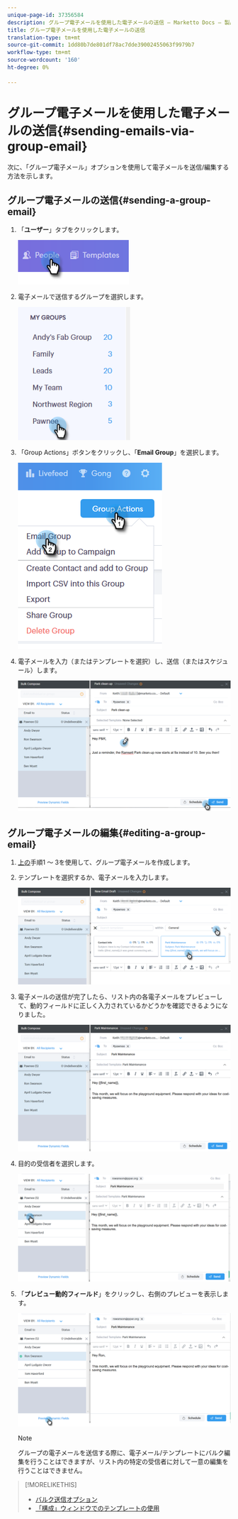 ```yaml
---
unique-page-id: 37356584
description: グループ電子メールを使用した電子メールの送信 — Marketto Docs — 製品ドキュメント
title: グループ電子メールを使用した電子メールの送信
translation-type: tm+mt
source-git-commit: 1dd80b7de801df78ac7dde39002455063f9979b7
workflow-type: tm+mt
source-wordcount: '160'
ht-degree: 0%

---
```



# グループ電子メールを使用した電子メールの送信{#sending-emails-via-group-email}

次に、「グループ電子メール」オプションを使用して電子メールを送信/編集する方法を示します。

## グループ電子メールの送信{#sending-a-group-email}

1. 「**ユーザー**」タブをクリックします。

   ![](assets/one-3.png)

1. 電子メールで送信するグループを選択します。

   ![](assets/two-3.png)

1. 「Group Actions」ボタンをクリックし、「**Email Group**」を選択します。

   ![](assets/three-3.png)

1. 電子メールを入力（またはテンプレートを選択）し、送信（またはスケジュール）します。

   ![](assets/four-3.png)

## グループ電子メールの編集{#editing-a-group-email}

1. [上の](#sending-a-group-email)手順1 ～ 3を使用して、グループ電子メールを作成します。

1. テンプレートを選択するか、電子メールを入力します。

   ![](assets/edit-two.png)

1. 電子メールの送信が完了したら、リスト内の各電子メールをプレビューして、動的フィールドに正しく入力されているかどうかを確認できるようになりました。

   ![](assets/edit-three.png)

1. 目的の受信者を選択します。

   ![](assets/edit-four.png)

1. 「**プレビュー動的フィールド**」をクリックし、右側のプレビューを表示します。

   ![](assets/edit-five.png)

   >[!NOTE]
   >
   >グループの電子メールを送信する際に、電子メール/テンプレートにバルク編集を行うことはできますが、リスト内の特定の受信者に対して一意の編集を行うことはできません。

>[!MORELIKETHIS]
>
>* [バルク送信オプション](/help/marketo/product-docs/marketo-sales-connect/email/using-the-compose-window/bulk-sending-options.md)
>* [「構成」ウィンドウでのテンプレートの使用](/help/marketo/product-docs/marketo-sales-connect/email/using-the-compose-window/using-a-template-in-the-compose-window.md)

